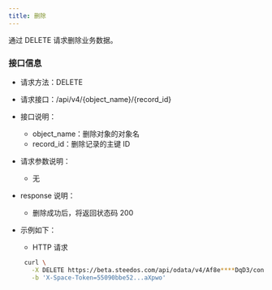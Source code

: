 ```yaml
---
title: 删除
---
```


通过 DELETE 请求删除业务数据。

### 接口信息

- 请求方法：DELETE

- 请求接口：/api/v4/{object_name}/{record_id}

- 接口说明：

  - object_name：删除对象的对象名
  - record_id：删除记录的主键 ID

- 请求参数说明：

  - 无

- response 说明：

  - 删除成功后，将返回状态码 200

- 示例如下：

  - HTTP 请求

  ```bash
   curl \
     -X DELETE https://beta.steedos.com/api/odata/v4/Af8e****DqD3/contacts/hbysEccFT2fXjHtpd \
     -b 'X-Space-Token=55090bbe52...aXpwo'
  ```
